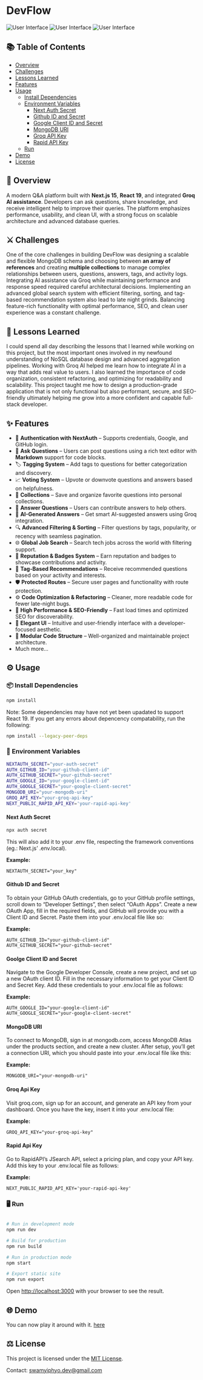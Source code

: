 # DevFlow

![User Interface](./public/images/preview_light.webp)
![User Interface](./public/images/preview_dark.webp)
![User Interface](./public/images/metric.png)

## 📚 Table of Contents

- [Overview](#-overview)
- [Challenges](#️-challenges)
- [Lessons Learned](#-lessons-learned)
- [Features](#-features)
- [Usage](#️-usage)
  - [Install Dependencies](#-install-dependencies)
  - [Environment Variables](#-environment-variables)
    - [Next Auth Secret](#next-auth-secret)
    - [Github ID and Secret](#github-id-and-secret)
    - [Google Client ID and Secret](#goolge-client-id-and-secret)
    - [MongoDB URI](#mongodb-uri)
    - [Groq API Key](#groq-api-key)
    - [Rapid API Key](#rapid-api-key)
  - [Run](#️-run)
- [Demo](#-demo)
- [License](#️-license)

## 🚀 Overview

A modern Q&A platform built with **Next.js 15**, **React 19**, and integrated **Groq AI assistance**. Developers can ask questions, share knowledge, and receive intelligent help to improve their queries. The platform emphasizes performance, usability, and clean UI, with a strong focus on scalable architecture and advanced database queries.

## ⚔️ Challenges

One of the core challenges in building DevFlow was designing a scalable and flexible MongoDB schema and choosing between **an array of references** and creating **multiple collections** to manage complex relationships between users, questions, answers, tags, and activity logs. Integrating AI assistance via Groq while maintaining performance and response speed required careful architectural decisions. Implementing an advanced global search system with efficient filtering, sorting, and tag-based recommendation system also lead to late night grinds. Balancing feature-rich functionality with optimal performance, SEO, and clean user experience was a constant challenge.

## 🧠 Lessons Learned

I could spend all day describing the lessons that I learned while working on this project, but the most important ones involved in my newfound understanding of NoSQL database design and advanced aggregation pipelines. Working with Groq AI helped me learn how to integrate AI in a way that adds real value to users. I also learned the importance of code organization, consistent refactoring, and optimizing for readability and scalability. This project taught me how to design a production-grade application that is not only functional but also performant, secure, and SEO-friendly ultimately helping me grow into a more confident and capable full-stack developer.

## ✨ Features

- 🔐 **Authentication with NextAuth** – Supports credentials, Google, and GitHub login.
- 📝 **Ask Questions** – Users can post questions using a rich text editor with **Markdown** support for code blocks.
- 🏷️ **Tagging System** – Add tags to questions for better categorization and discovery.
- 📈 **Voting System** – Upvote or downvote questions and answers based on helpfulness.
- 📁 **Collections** – Save and organize favorite questions into personal collections.
- 💬 **Answer Questions** – Users can contribute answers to help others.
- 🤖 **AI-Generated Answers** – Get smart AI-suggested answers using Groq integration.
- 🔍 **Advanced Filtering & Sorting** – Filter questions by tags, popularity, or recency with seamless pagination.
- 🌐 **Global Job Search** – Search tech jobs across the world with filtering support.
- 🏅 **Reputation & Badges System** – Earn reputation and badges to showcase contributions and activity.
- 🎯 **Tag-Based Recommendations** – Receive recommended questions based on your activity and interests.
- 🛡️ **Protected Routes** – Secure user pages and functionality with route protection.
- ⚙️ **Code Optimization & Refactoring** – Cleaner, more readable code for fewer late-night bugs.
- 🚀 **High Performance & SEO-Friendly** – Fast load times and optimized SEO for discoverability.
- 🎨 **Elegant UI** – Intuitive and user-friendly interface with a developer-focused aesthetic.
- 🧩 **Modular Code Structure** – Well-organized and maintainable project architecture.
- Much more...

## ⚙️ Usage

### 📦 Install Dependencies

```bash
npm install
```

Note: Some dependencies may have not yet been upadated to support React 19. If you get any errors about depencency compatability, run the following:

```bash
npm install --legacy-peer-deps
```
### 🧬 Environment Variables

```bash
NEXTAUTH_SECRET="your-auth-secret"
AUTH_GITHUB_ID="your-github-client-id"
AUTH_GITHUB_SECRET="your-github-secret"
AUTH_GOOGLE_ID="your-google-client-id"
AUTH_GOOGLE_SECRET="your-google-client-secret"
MONGODB_URI="your-mongodb-uri"
GROQ_API_KEY="your-groq-api-key"
NEXT_PUBLIC_RAPID_API_KEY='your-rapid-api-key'
```
#### Next Auth Secret

```bash
npx auth secret
```
This will also add it to your .env file, respecting the framework conventions (eg.: Next.js’ .env.local).

**Example:**

```
NEXTAUTH_SECRET="your_key"
```

#### Github ID and Secret

To obtain your GitHub OAuth credentials, go to your GitHub profile settings, scroll down to “Developer Settings”, then select “OAuth Apps”. Create a new OAuth App, fill in the required fields, and GitHub will provide you with a Client ID and Secret. Paste them into your .env.local file like so:

**Example:**

```
AUTH_GITHUB_ID="your-github-client-id"
AUTH_GITHUB_SECRET="your-github-secret"
```

#### Goolge Client ID and Secret

Navigate to the Google Developer Console, create a new project, and set up a new OAuth client ID. Fill in the necessary information to get your Client ID and Secret Key. Add these credentials to your .env.local file as follows:

**Example:**

```
AUTH_GOOGLE_ID="your-google-client-id"
AUTH_GOOGLE_SECRET="your-google-client-secret"
```

#### MongoDB URI

To connect to MongoDB, sign in at mongodb.com, access MongoDB Atlas under the products section, and create a new cluster. After setup, you’ll get a connection URI, which you should paste into your .env.local file like this:

**Example:**

```
MONGODB_URI="your-mongodb-uri"
```

#### Groq Api Key

Visit groq.com, sign up for an account, and generate an API key from your dashboard. Once you have the key, insert it into your .env.local file:

**Example:**

```
GROQ_API_KEY="your-groq-api-key"
```

#### Rapid Api Key

Go to RapidAPI’s JSearch API, select a pricing plan, and copy your API key. Add this key to your .env.local file as follows:

**Example:**

```
NEXT_PUBLIC_RAPID_API_KEY='your-rapid-api-key'
```

### 🖥️ Run

```bash

# Run in development mode
npm run dev

# Build for production
npm run build

# Run in production mode
npm start

# Export static site
npm run export
```

Open [http://localhost:3000](http://localhost:3000) with your browser to see the result.

## 🌐 Demo

You can now play it around with it. [here](https://www.devflow.forum)

## ⚖️ License

This project is licensed under the [MIT License](LICENSE).

Contact: [swamyiphyo.dev@gmail.com](mailto:swamyiphyo.dev@gmail.com)
